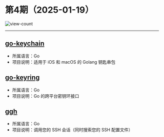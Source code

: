 # 第4期（2025-01-19）

![view-count](https://count.getloli.com/@xiaoxuan6-weekly-20250119)

---
## [go-keychain](https://github.com/keybase/go-keychain)
- 所属语言：Go
- 项目说明：适用于 iOS 和 macOS 的 Golang 钥匙串包

## [go-keyring](https://github.com/zalando/go-keyring)
- 所属语言：Go
- 项目说明：Go 的跨平台密钥环接口

## [ggh](https://github.com/byawitz/ggh)
- 所属语言：Go
- 项目说明：调用您的 SSH 会话（同时搜索您的 SSH 配置文件）
